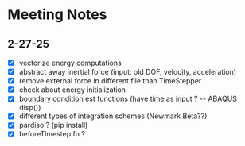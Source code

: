 # Meeting Notes

## 2-27-25
- [x] vectorize energy computations
- [x] abstract away inertial force (input: old DOF, velocity, acceleration)
- [x] remove external force in different file than TimeStepper
- [x] check about energy initialization
- [x] boundary condition est functions (have time as input ? -- ABAQUS disp())
- [x] different types of integration schemes (Newmark Beta??)
- [x] pardiso ? (pip install)
- [x] beforeTimestep fn ?